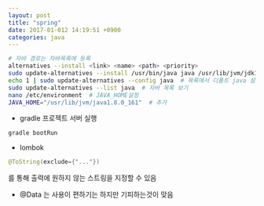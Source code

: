 ```yaml
---
layout: post
title: "spring"
date: 2017-01-012 14:19:51 +0900
categories: java
---
```


```bash
# 자바 경로는 자바목록에 등록
alternatives --install <link> <name> <path> <priority>
sudo update-alternatives --install /usr/bin/java java /usr/lib/jvm/jdk1.8.0_161/bin/java 1
echo 1 | sudo update-alternatives --config java  # 목록에서 디폴트 java 설정
sudo update-alternatives --list java  # 자바 목록 보기
nano /etc/environment  # JAVA_HOME설정
JAVA_HOME="/usr/lib/jvm/java1.8.0_161"  # 추가
```

+ gradle 프로젝트 서버 실행
```
gradle bootRun
```

+ lombok
```java
@ToString(exclude={"..."})
```
를 통해 출력에 원하지 않는 스트링을 지정할 수 있음

+ @Data 는 사용이 편하기는 하지만 기피하는것이 맞음
